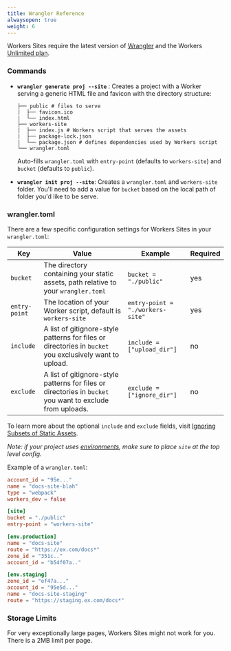 ```yaml
---
title: Wrangler Reference
alwaysopen: true
weight: 6
---
```


Workers Sites require the latest version of [Wrangler](https://github.com/cloudflare/wrangler) and the Workers [Unlimited plan](https://workers.cloudflare.com/sites#plans).

### Commands

- **`wrangler generate proj --site`** : Creates a project with a Worker serving a generic HTML file and favicon with the directory structure:

  ```
  ├── public # files to serve
  |  ├── favicon.ico
  |  └── index.html
  ├── workers-site
  |  ├── index.js # Workers script that serves the assets
  |  ├── package-lock.json
  |  └── package.json # defines dependencies used by Workers script
  └── wrangler.toml
  ```

  Auto-fills `wrangler.toml` with `entry-point` (defaults to `workers-site`) and `bucket` (defaults to `public`).

- **`wrangler init proj --site`**: Creates a `wrangler.toml` and `workers-site` folder. You'll need to add a value for `bucket` based on the local path of folder you'd like to be serve.

### wrangler.toml

There are a few specific configuration settings for Workers Sites in your `wrangler.toml`:

| Key           | Value                                                                              | Example                          | Required |
| ------------- | ---------------------------------------------------------------------------------- | -------------------------------- | -------- |
| `bucket`      | The directory containing your static assets, path relative to your `wrangler.toml` | `bucket = "./public"`            | yes      |
| `entry-point` | The location of your Worker script, default is `workers-site`                      | `entry-point = "./workers-site"` | yes      |
| `include`     | A list of gitignore-style patterns for files or directories in `bucket` you exclusively want to upload. | `include = ["upload_dir"]` | no |
| `exclude`     | A list of gitignore-style patterns for files or directories in `bucket` you want to exclude from uploads. | `exclude = ["ignore_dir"]` | no |

To learn more about the optional `include` and `exclude` fields, visit [Ignoring Subsets of Static Assets](/sites/ignore-assets).

_Note: if your project uses [environments](https://github.com/cloudflare/wrangler/blob/master/docs/content/environments.md), make sure to place `site` at the top level config._

Example of a `wrangler.toml`:

```toml
account_id = "95e..."
name = "docs-site-blah"
type = "webpack"
workers_dev = false

[site]
bucket = "./public"
entry-point = "workers-site"

[env.production]
name = "docs-site"
route = "https://ex.com/docs*"
zone_id = "351c.."
account_id = "b54f07a.."

[env.staging]
zone_id = "ef47a..."
account_id = "95e5d..."
name = "docs-site-staging"
route = "https://staging.ex.com/docs*"
```

### Storage Limits

For very exceptionally large pages, Workers Sites might not work for you. There is a 2MB limit per page.
